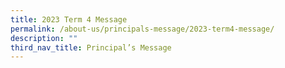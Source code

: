 ```yaml
---
title: 2023 Term 4 Message
permalink: /about-us/principals-message/2023-term4-message/
description: ""
third_nav_title: Principal’s Message
---
```

